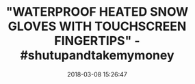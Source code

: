 ---
title: >-
  "WATERPROOF HEATED SNOW GLOVES WITH TOUCHSCREEN FINGERTIPS" -
  #shutupandtakemymoney
name: 'FNDN Heated Snow Pro Glove, Medium'
date: '2018-03-08 15:26:47'
buy_now: >-
  https://www.amazon.com/FNDN-Heated-Snow-Glove-Medium/dp/B07896FNLZ?SubscriptionId=AKIAIA5RBQIWQVTCUEUQ&tag=coldcutdeals-20&linkCode=xm2&camp=2025&creative=165953&creativeASIN=B07896FNLZ
description_markdown: |+
  FNDN Heated Snow Pro Glove, Medium

    - Stainless core heating technology and a rechargeable 7.4V lithium ion batteries deliver heat for up to 5.5 Hrs

    - Touchscreen fingertips work with mobile devices & automobile touchscreens

    - Warmth without the bulk - 3m 200g thinsulate insulation

    - Waterproof breathable hipora liner makes sure your hands not only stay warm but also dry

    - Zippered storage bag

tweet_id_str: '971769202414637057'
price: $169.56
you_save: ''
asin: B07896FNLZ
image: 'https://images-na.ssl-images-amazon.com/images/I/51iXkj6BdEL.jpg'

---